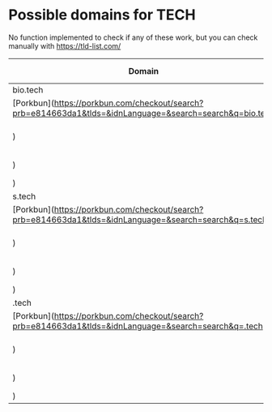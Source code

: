 # Possible domains for TECH

No function implemented to check if any of these work, but you can check manually with https://tld-list.com/

| Domain | Porkbun | NameCheap | Google Domains |
|---|---|---|---|
| bio.tech | [Porkbun](https://porkbun.com/checkout/search?prb=e814663da1&tlds=&idnLanguage=&search=search&q=bio.tech) | [Namecheap](https://www.namecheap.com/domains/registration/results/?domain=bio.tech) | [Google](https://domains.google.com/registrar/search?searchTerm=bio.tech) |
| s.tech | [Porkbun](https://porkbun.com/checkout/search?prb=e814663da1&tlds=&idnLanguage=&search=search&q=s.tech) | [Namecheap](https://www.namecheap.com/domains/registration/results/?domain=s.tech) | [Google](https://domains.google.com/registrar/search?searchTerm=s.tech) |
| .tech | [Porkbun](https://porkbun.com/checkout/search?prb=e814663da1&tlds=&idnLanguage=&search=search&q=.tech) | [Namecheap](https://www.namecheap.com/domains/registration/results/?domain=.tech) | [Google](https://domains.google.com/registrar/search?searchTerm=.tech) |
